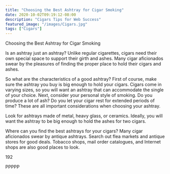 ```yaml
---
title: "Choosing the Best Ashtray for Cigar Smoking"
date: 2020-10-02T09:19:12-08:00
description: "Cigars Tips for Web Success"
featured_image: "/images/Cigars.jpg"
tags: ["Cigars"]
---
```


Choosing the Best Ashtray for Cigar Smoking

Is an ashtray just an ashtray?  Unlike regular cigarettes, cigars need their own special space to support their girth and ashes.  Many cigar aficionados swear by the pleasures of finding the proper place to hold their cigars and ashes.

So what are the characteristics of a good ashtray?  First of course, make sure the ashtray you buy is big enough to hold your cigars.  Cigars come in varying sizes, so you will want an ashtray that can accommodate the single of your choice.  Next, consider your personal style of smoking.  Do you produce a lot of ash?  Do you let your cigar rest for extended periods of time?  These are all important considerations when choosing your ashtray.

Look for ashtrays made of metal, heavy glass, or ceramics.   Ideally, you will want the ashtray to be big enough to hold the ashes for two cigars.  

Where can you find the best ashtrays for your cigars?  Many cigar aficionados swear by antique ashtrays.  Search out flea markets and antique stores for good deals.  Tobacco shops, mail order catalogues, and Internet shops are also good places to look. 

192

PPPPP



